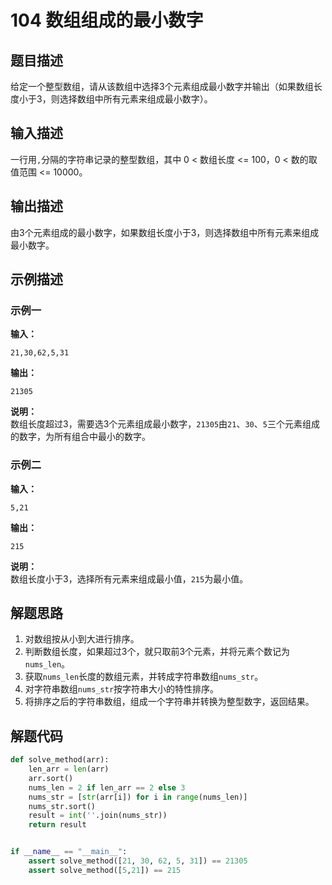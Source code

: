 # 104 数组组成的最小数字

## 题目描述

给定一个整型数组，请从该数组中选择3个元素组成最小数字并输出（如果数组长度小于3，则选择数组中所有元素来组成最小数字）。

## 输入描述

一行用`,`分隔的字符串记录的整型数组，其中 0 < 数组长度 <= 100，0 < 数的取值范围 <= 10000。

## 输出描述

由3个元素组成的最小数字，如果数组长度小于3，则选择数组中所有元素来组成最小数字。

## 示例描述

### 示例一

**输入：**

```text
21,30,62,5,31
```

**输出：**

```text
21305
```

**说明：**  
数组长度超过3，需要选3个元素组成最小数字，`21305`由`21`、`30`、`5`三个元素组成的数字，为所有组合中最小的数字。

### 示例二

**输入：**
```text
5,21
```

**输出：**
```text
215
```

**说明：**  
数组长度小于3，选择所有元素来组成最小值，`215`为最小值。

## 解题思路

1. 对数组按从小到大进行排序。
2. 判断数组长度，如果超过3个，就只取前3个元素，并将元素个数记为`nums_len`。
3. 获取`nums_len`长度的数组元素，并转成字符串数组`nums_str`。
4. 对字符串数组`nums_str`按字符串大小的特性排序。
5. 将排序之后的字符串数组，组成一个字符串并转换为整型数字，返回结果。

## 解题代码

```python
def solve_method(arr):
    len_arr = len(arr)
    arr.sort()
    nums_len = 2 if len_arr == 2 else 3
    nums_str = [str(arr[i]) for i in range(nums_len)]
    nums_str.sort()
    result = int(''.join(nums_str))
    return result


if __name__ == "__main__":
    assert solve_method([21, 30, 62, 5, 31]) == 21305
    assert solve_method([5,21]) == 215
```

